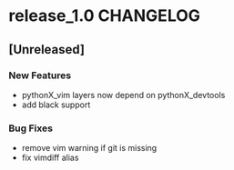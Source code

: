 # release_1.0 CHANGELOG


## [Unreleased]

### New Features
- pythonX_vim layers now depend on pythonX_devtools
- add black support


### Bug Fixes
- remove vim warning if git is missing
- fix vimdiff alias





